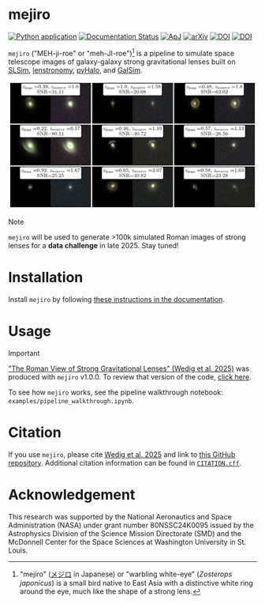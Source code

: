 # mejiro

[![Python application](https://github.com/AstroMusers/mejiro/actions/workflows/python-app.yml/badge.svg)](https://github.com/AstroMusers/mejiro/actions/workflows/python-app.yml)
[![Documentation Status](https://readthedocs.org/projects/mejiro/badge/?version=latest)](https://mejiro.readthedocs.io/en/latest/)
[![ApJ](https://img.shields.io/badge/ApJ-10.3847/1538--4357/adc24f-3c5492)](https://doi.org/10.3847/1538-4357/adc24f)
[![arXiv](https://img.shields.io/badge/arXiv-2506.03390-b31b1b.svg)](https://arxiv.org/abs/2506.03390)
[![DOI](https://zenodo.org/badge/DOI/10.5281/zenodo.15377388.svg)](https://doi.org/10.5281/zenodo.15377388)
[![DOI](https://zenodo.org/badge/DOI/10.5281/zenodo.14216839.svg)](https://doi.org/10.5281/zenodo.14216839)

`mejiro` ("MEH-ji-roe" or "meh-JI-roe")[^1] is a pipeline to simulate space telescope images of
galaxy-galaxy strong gravitational lenses built
on [SLSim](https://github.com/LSST-strong-lensing/slsim), [lenstronomy](https://github.com/lenstronomy/lenstronomy), [pyHalo](https://github.com/dangilman/pyHalo),
and [GalSim](https://github.com/GalSim-developers/GalSim).

![Simulated Roman images of strong lenses](images/mosaic.png)

> [!NOTE]  
> `mejiro` will be used to generate >100k simulated Roman images of strong lenses for a **data challenge** in late 2025. Stay tuned!

# Installation

Install `mejiro` by following [these instructions in the documentation](https://mejiro.readthedocs.io/en/latest/getting_started/installation.html).

# Usage

> [!IMPORTANT]
> ["The Roman View of Strong Gravitational Lenses" (Wedig et al. 2025)](https://doi.org/10.3847/1538-4357/adc24f) was produced with `mejiro` v1.0.0. To review that version of the code, [click here](https://github.com/AstroMusers/mejiro/tree/v1.0.0).

To see how `mejiro` works, see the pipeline walkthrough notebook: `examples/pipeline_walkthrough.ipynb`.

# Citation

If you use `mejiro`, please cite [Wedig et al. 2025](https://doi.org/10.3847/1538-4357/adc24f) and link to [this GitHub repository](https://github.com/AstroMusers/mejiro). Additional citation information can be found in [`CITATION.cff`](/CITATION.cff).

# Acknowledgement

This research was supported by the National Aeronautics and Space Administration (NASA) under grant number 80NSSC24K0095
issued by the Astrophysics Division of the Science Mission Directorate (SMD) and the McDonnell Center for the Space Sciences at Washington University in St. Louis.

[^1]: "mejiro" ([メジロ](https://ja.wikipedia.org/wiki/%E3%83%A1%E3%82%B8%E3%83%AD) in Japanese) or "warbling
white-eye" (*Zosterops japonicus*) is a small bird native to East Asia with a distinctive white ring around the eye,
much like the shape of a strong lens.